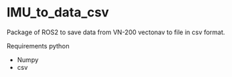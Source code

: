 # IMU_to_data_csv
Package of ROS2 to save data from VN-200 vectonav to file in csv format.

Requirements python
- Numpy
- csv
